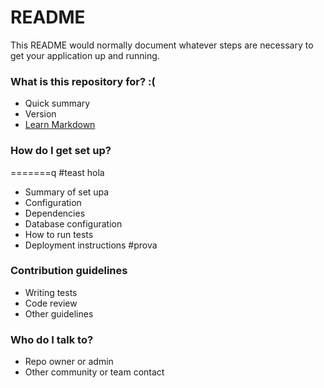 # README # 

This README would normally document whatever steps are necessary to get your application up and running.

### What is this repository for? :( ###

* Quick summary  
* Version
* [Learn Markdown](https://bitbucket.org/tutorials/markdowndemo)

### How do I get set up? ###

=======q
#teast hola

* Summary of set upa
* Configuration
* Dependencies
* Database configuration
* How to run tests
* Deployment instructions
#prova
### Contribution guidelines ###

* Writing tests
* Code review
* Other guidelines

### Who do I talk to? ###

* Repo owner or admin
* Other community or team contact

